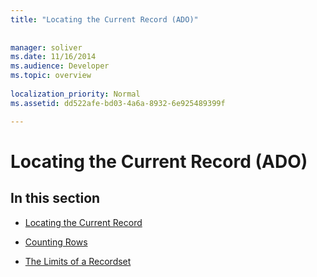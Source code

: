 ```yaml
---
title: "Locating the Current Record (ADO)"
 
 
manager: soliver
ms.date: 11/16/2014
ms.audience: Developer
ms.topic: overview
  
localization_priority: Normal
ms.assetid: dd522afe-bd03-4a6a-8932-6e925489399f

---
```


# Locating the Current Record (ADO)

## In this section

- [Locating the Current Record](locating-the-current-record.md)
    
- [Counting Rows](counting-rows.md)
    
- [The Limits of a Recordset](the-limits-of-a-recordset.md)
    

